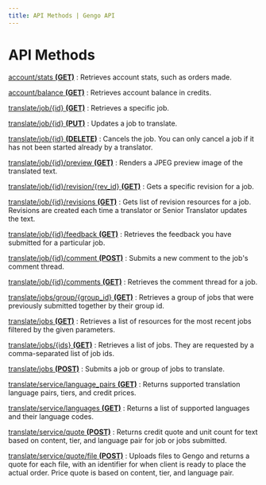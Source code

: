 ```yaml
---
title: API Methods | Gengo API
---
```


# API Methods

[account/stats __(GET)__](/v2/account/#stats-get)
: Retrieves account stats, such as orders made.

[account/balance __(GET)__](/v2/account/#balance-get)
: Retrieves account balance in credits.

[translate/job/{id} __(GET)__](/v2/job/#job-get)
: Retrieves a specific job.

[translate/job/{id} __(PUT)__](/v2/job/#job-put)
: Updates a job to translate.

[translate/job/{id} __(DELETE)__](/v2/job/#comment_post)
: Cancels the job. You can only cancel a job if it has not been started already by a translator.

[translate/job/{id}/preview __(GET)__](/v2/job/#preview-get')
: Renders a JPEG preview image of the translated text.

[translate/job/{id}/revision/{rev_id} __(GET)__](/v2/job/#revision-get)
: Gets a specific revision for a job.

[translate/job/{id}/revisions __(GET)__](/v2/job/#revisions-get)
: Gets list of revision resources for a job. Revisions are created each time a translator or Senior Translator updates the text.

[translate/job/{id}/feedback __(GET)__](/v2/job/#feedback-get)
: Retrieves the feedback you have submitted for a particular job.

[translate/job/{id}/comment __(POST)__](/v2/job/#comment_post)
: Submits a new comment to the job's comment thread.

[translate/job/{id}/comments __(GET)__](/v2/job/#comments-get)
: Retrieves the comment thread for a job.

[translate/jobs/group/{group_id} __(GET)__](/v2/jobs/#group-get)
: Retrieves a group of jobs that were previously submitted together by their group id.

[translate/jobs __(GET)__](/v2/jobs/#jobs-get)
: Retrieves a list of resources for the most recent jobs filtered by the given parameters.

[translate/jobs/{ids} __(GET)__](/v2/jobs/#jobs-get-by-ids)
: Retrieves a list of jobs. They are requested by a comma-separated list of job ids.

[translate/jobs __(POST)__](/v2/jobs/#jobs-post)
: Submits a job or group of jobs to translate.

[translate/service/language_pairs __(GET)__](/v2/service/#language_pairs-get)
: Returns supported translation language pairs, tiers, and credit prices.

[translate/service/languages __(GET)__](/v2/service/#language-get)
: Returns a list of supported languages and their language codes.

[translate/service/quote __(POST)__](/v2/service/#quote-post)
: Returns credit quote and unit count for text based on content, tier, and language pair for job or jobs submitted.

[translate/service/quote/file __(POST)__](/v2/service/#quote_file-post)
: Uploads files to Gengo and returns a quote for each file, with an identifier for when client is ready to place the actual order. Price quote is based on content, tier, and language pair.